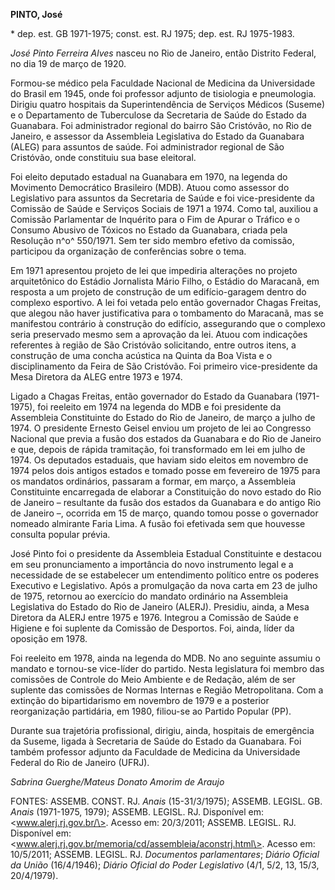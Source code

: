 **PINTO, José**

\* dep. est. GB 1971-1975; const. est. RJ 1975; dep. est. RJ 1975-1983.

*José Pinto Ferreira Alves* nasceu no Rio de Janeiro, então Distrito
Federal, no dia 19 de março de 1920.

Formou-se médico pela Faculdade Nacional de Medicina da Universidade do
Brasil em 1945, onde foi professor adjunto de tisiologia e pneumologia.
Dirigiu quatro hospitais da Superintendência de Serviços Médicos
(Suseme) e o Departamento de Tuberculose da Secretaria de Saúde do
Estado da Guanabara. Foi administrador regional do bairro São Cristóvão,
no Rio de Janeiro, e assessor da Assembleia Legislativa do Estado da
Guanabara (ALEG) para assuntos de saúde. Foi administrador regional de
São Cristóvão, onde constituiu sua base eleitoral.

Foi eleito deputado estadual na Guanabara em 1970, na legenda do
Movimento Democrático Brasileiro (MDB). Atuou como assessor do
Legislativo para assuntos da Secretaria de Saúde e foi vice-presidente
da Comissão de Saúde e Serviços Sociais de 1971 a 1974. Como tal,
auxiliou a Comissão Parlamentar de Inquérito para o Fim de Apurar o
Tráfico e o Consumo Abusivo de Tóxicos no Estado da Guanabara, criada
pela Resolução n^o^ 550/1971. Sem ter sido membro efetivo da comissão,
participou da organização de conferências sobre o tema.

Em 1971 apresentou projeto de lei que impediria alterações no projeto
arquitetônico do Estádio Jornalista Mário Filho, o Estádio do Maracanã,
em resposta a um projeto de construção de um edifício-garagem dentro do
complexo esportivo. A lei foi vetada pelo então governador Chagas
Freitas, que alegou não haver justificativa para o tombamento do
Maracanã, mas se manifestou contrário à construção do edifício,
assegurando que o complexo seria preservado mesmo sem a aprovação da
lei. Atuou com indicações referentes à região de São Cristóvão
solicitando, entre outros itens, a construção de uma concha acústica na
Quinta da Boa Vista e o disciplinamento da Feira de São Cristóvão. Foi
primeiro vice-presidente da Mesa Diretora da ALEG entre 1973 e 1974.

Ligado a Chagas Freitas, então governador do Estado da Guanabara
(1971-1975), foi reeleito em 1974 na legenda do MDB e foi presidente da
Assembleia Constituinte do Estado do Rio de Janeiro, de março a julho de
1974. O presidente Ernesto Geisel enviou um projeto de lei ao Congresso
Nacional que previa a fusão dos estados da Guanabara e do Rio de Janeiro
e que, depois de rápida tramitação, foi transformado em lei em julho de
1974. Os deputados estaduais, que haviam sido eleitos em novembro de
1974 pelos dois antigos estados e tomado posse em fevereiro de 1975 para
os mandatos ordinários, passaram a formar, em março, a Assembleia
Constituinte encarregada de elaborar a Constituição do novo estado do
Rio de Janeiro – resultante da fusão dos estados da Guanabara e do
antigo Rio de Janeiro –, ocorrida em 15 de março, quando tomou posse o
governador nomeado almirante Faria Lima. A fusão foi efetivada sem que
houvesse consulta popular prévia.

José Pinto foi o presidente da Assembleia Estadual Constituinte e
destacou em seu pronunciamento a importância do novo instrumento legal e
a necessidade de se estabelecer um entendimento político entre os
poderes Executivo e Legislativo. Após a promulgação da nova carta em 23
de julho de 1975, retornou ao exercício do mandato ordinário na
Assembleia Legislativa do Estado do Rio de Janeiro (ALERJ). Presidiu,
ainda, a Mesa Diretora da ALERJ entre 1975 e 1976. Integrou a Comissão
de Saúde e Higiene e foi suplente da Comissão de Desportos. Foi, ainda,
líder da oposição em 1978.

Foi reeleito em 1978, ainda na legenda do MDB. No ano seguinte assumiu o
mandato e tornou-se vice-líder do partido. Nesta legislatura foi membro
das comissões de Controle do Meio Ambiente e de Redação, além de ser
suplente das comissões de Normas Internas e Região Metropolitana. Com a
extinção do bipartidarismo em novembro de 1979 e a posterior
reorganização partidária, em 1980, filiou-se ao Partido Popular (PP).

Durante sua trajetória profissional, dirigiu, ainda, hospitais de
emergência da Suseme, ligada à Secretaria de Saúde do Estado da
Guanabara. Foi também professor adjunto da Faculdade de Medicina da
Universidade Federal do Rio de Janeiro (UFRJ).

*Sabrina Guerghe/Mateus Donato Amorim de Araujo*

FONTES: ASSEMB. CONST. RJ. *Anais* (15-31/3/1975); ASSEMB. LEGISL. GB.
*Anais* (1971-1975, 1979); ASSEMB. LEGISL. RJ. Disponível em:
\<www.alerj.rj.gov.br/\>. Acesso em: 20/3/2011; ASSEMB. LEGISL. RJ.
Disponível em:
\<www.alerj.rj.gov.br/memoria/cd/assembleia/aconstrj.html\>. Acesso em:
10/5/2011; ASSEMB. LEGISL. RJ. *Documentos parlamentares*; *Diário
Oficial da União* (16/4/1946); *Diário Oficial do Poder Legislativo*
(4/1, 5/2, 13, 15/3, 20/4/1979).
